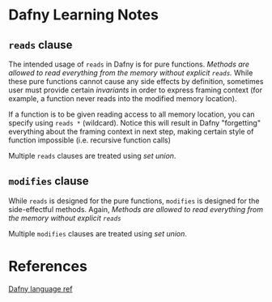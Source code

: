 # Dafny Learning Notes 

## `reads` clause 
The intended usage of `reads` in Dafny is for pure functions. 
*Methods are allowed to read everything from the memory without explicit `reads`.*
While these pure functions cannot cause any side effects by definition, sometimes user must provide certain _invariants_ in order to express framing context (for example, a function never reads into the modified memory location). 

If a function is to be given reading access to all memory location, you can specify using `reads *` (wildcard). 
Notice this will result in Dafny "forgetting" everything about the framing context in next step, making certain style of function impossible (i.e. recursive function calls) 

Multiple `reads` clauses are treated using _set union_. 

## `modifies` clause 
While `reads` is designed for the pure functions, `modifies` is designed for the side-effectful methods.
Again, *Methods are allowed to read everything from the memory without explicit `reads`*



Multiple `modifies` clauses are treated using _set union_. 

# References
[Dafny language ref]()
